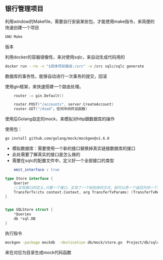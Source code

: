 ## 银行管理项目

利用window的Makefile，需要自行安装某些包，才能使用make指令，来简便的快速创建一个项目

```bash
GNU Make 
```

版本

利用docker的容器镜像性，来对使用sqlc，来自动生成代码用的

```bash
docker run --rm -v "$具体项目路径:/src" -w /src sqlc/sqlc generate
```



数据库的事务性，能够自动进行一次事务的提交，回滚



使用gin框架，来快速搭建一个路由处理。

```go
	router := gin.Default()

	router.POST("/accounts", server.CreateAccount)
	router.GET("/dsad"，任何中间件加函数)
```

使用后Golang自定的mock，来模拟对http跟数据库的操作

使用包：

```bash
go install github.com/golang/mock/mockgen@v1.6.0
```

- 模拟数据库：需要使用一个新的接口替换掉真实链接数据库的接口
- 此处需要了解真实的接口是怎么做的
- 需要在sqlc的配置文件中，定义好一个全部接口的类型

```yaml
    emit_interface : true
```

```go
type Store interface {
	Querier
	//实现接口的定义,只要一个接口，实现了一个结构体的方式，就可以弄一个返回为同一个类型
	TransferTx(ctx context.Context, arg TransferTxParams) (TransferTxResult, error) 
}


type SQLStore struct {
	*Queries
	db *sql.DB
}
```

执行指令

```bash
mockgen -package mockdb  -destination db/mock/store.go  Project/db/sqlc Store
```

来在对应为目录生成mock代码函数



